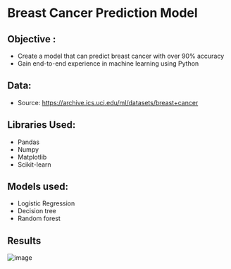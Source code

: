 # Breast Cancer Prediction Model
## Objective :
* Create a model that can predict breast cancer with over 90% accuracy
* Gain end-to-end experience in machine learning using Python

## Data:
* Source: https://archive.ics.uci.edu/ml/datasets/breast+cancer

## Libraries Used:
* Pandas 
* Numpy 
* Matplotlib 
* Scikit-learn 

## Models used:
* Logistic Regression
* Decision tree 
* Random forest 

## Results
![image](https://user-images.githubusercontent.com/81975567/154769622-9e7d3153-2d40-456c-855c-14f67dc3206d.png)
